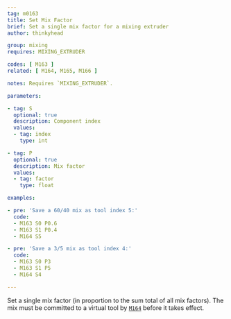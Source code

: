 ```yaml
---
tag: m0163
title: Set Mix Factor
brief: Set a single mix factor for a mixing extruder
author: thinkyhead

group: mixing
requires: MIXING_EXTRUDER

codes: [ M163 ]
related: [ M164, M165, M166 ]

notes: Requires `MIXING_EXTRUDER`.

parameters:

- tag: S
  optional: true
  description: Component index
  values:
  - tag: index
    type: int

- tag: P
  optional: true
  description: Mix factor
  values:
  - tag: factor
    type: float

examples:

- pre: 'Save a 60/40 mix as tool index 5:'
  code:
  - M163 S0 P0.6
  - M163 S1 P0.4
  - M164 S5

- pre: 'Save a 3/5 mix as tool index 4:'
  code:
  - M163 S0 P3
  - M163 S1 P5
  - M164 S4

---
```


Set a single mix factor (in proportion to the sum total of all mix factors). The mix must be committed to a virtual tool by [`M164`](/docs/gcode/M164.html) before it takes effect.
